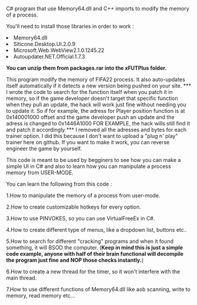 

C# program that use Memory64.dll and C++ imports to modify the memory of a process.

You'll need to install those libraries in order to work : 

  <li>Memory64.dll</li>
  <li>Siticone.Desktop.UI.2.0.9</li>
  <li>Microsoft.Web.WebView2.1.0.1245.22</li>
  <li>Autoupdater.NET.Official.1.7.3</li>

**You can unzip them from packages.rar into the xFUTPlus folder.**

This program modify the memory of FIFA22 process. It also auto-updates itself automatically if it detects a new version being pushed on your site.
*** I wrote the code to search for the function itself when you patch it in memory, so if the game developer doesn't target that specific function when they pull an update, the hack will work just fine without needing you to update it.
So if for example, the adress for Player position function is at 0x140001000 offset and the game developer push an update and the adress is changed to 0x1446A1000 FOR EXAMPLE, the hack wills still find it and patch it accordingly ***
I removed all the adresses and bytes for each trainer option. I did this because I don't want to upload a "plug n' play" trainer here on github. If you want to make it work, you can reverse engineer the game by yourself.

This code is meant to be used by begginers to see how you can make a simple UI in C# and also to learn how you can manipulate a process memory from USER-MODE.

You can learn the following from this code :

1.How to manipulate the memory of a process from user-mode.

2.How to create customizable hotkeys for every option.

3.How to use PINVOKES, so you can use VirtualFreeEx in C#.

4.How to create different type of menus, like a dropdown list, buttons etc..

5.How to search for different "cracking" programs and when it found something, it will BSOD the computer. (**Keep in mind this is just a simple code example, anyone with half of their brain functional will decompile the program just fine and NOP those checks instantly.**)

6.How to create a new thread for the timer, so it won't interfere with the main thread.

7.How to use different functions of Memory64.dll like aob scanning, write to memory, read memory etc...




